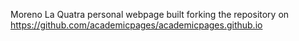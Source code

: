 Moreno La Quatra personal webpage built forking the repository on https://github.com/academicpages/academicpages.github.io
